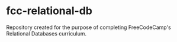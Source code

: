 # fcc-relational-db
Repository created for the purpose of completing FreeCodeCamp's Relational Databases curriculum.
